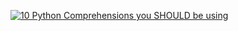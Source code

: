[![10 Python Comprehensions you SHOULD be using](http://img.youtube.com/vi/twxE0dEp3qQ/0.jpg)](http://www.youtube.com/watch?v=twxE0dEp3qQ "10 Python Comprehensions you SHOULD be using")

